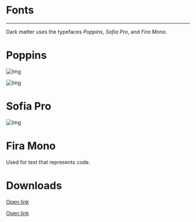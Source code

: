 
# Fonts

---

Dark matter uses the typefaces *Poppins*, *Sofia Pro*, and *Fira Mono*.

# Poppins

![Img](https://studio-assets-dev.supernova.io/design-systems/460/595431ef-4a9c-449e-a3b9-3db00c830e3e.png?Expires=1977609600&Policy=eyJTdGF0ZW1lbnQiOlt7IlJlc291cmNlIjoiaHR0cHM6Ly9zdHVkaW8tYXNzZXRzLWRldi5zdXBlcm5vdmEuaW8vZGVzaWduLXN5c3RlbXMvNDYwLzU5NTQzMWVmLTRhOWMtNDQ5ZS1hM2I5LTNkYjAwYzgzMGUzZS5wbmciLCJDb25kaXRpb24iOnsiRGF0ZUxlc3NUaGFuIjp7IkFXUzpFcG9jaFRpbWUiOjE5Nzc2MDk2MDB9fX1dfQ__&Signature=Fh891e0TjJtBXZdeNa4JoFZOivK4EBziPSyGabDZCXKDdswJJwZirWflWgyjxD25bsfQqaTZrB05Y5dPRg4NiBIO~OZIo1-Hjbvg4zzxAILUQXe~gqmXJk7BNVswmGI3uEPcT-4-G1tuyGKgDrGGwRpejszKnZeXaY2wLL3eGtQ-xmznBs-51ZvaVrovrGxal3cfHNOZMqu6vOkuNzBPyoYU0i-Ft2glEiXjbDHjyEMbiZz5oWOix~72~PoXXGAwsGZ-lnQcCxW7D~Ag3khXLHVhLD68QRm6M8S2m2-86Xe24LMvmcYyuBfafhxkIEjVBG7XM1T5PGFkWjM3ej~3DQ__&Key-Pair-Id=APKAJGK34LCCAUR7N6LA)

![Img](https://studio-assets-dev.supernova.io/design-systems/460/e31b55b8-2a86-4335-851e-eec272b08760.png?Expires=1977609600&Policy=eyJTdGF0ZW1lbnQiOlt7IlJlc291cmNlIjoiaHR0cHM6Ly9zdHVkaW8tYXNzZXRzLWRldi5zdXBlcm5vdmEuaW8vZGVzaWduLXN5c3RlbXMvNDYwL2UzMWI1NWI4LTJhODYtNDMzNS04NTFlLWVlYzI3MmIwODc2MC5wbmciLCJDb25kaXRpb24iOnsiRGF0ZUxlc3NUaGFuIjp7IkFXUzpFcG9jaFRpbWUiOjE5Nzc2MDk2MDB9fX1dfQ__&Signature=TfIhhAFVYBfzDWpgDqM2U7zORevF2CrONEAjMooVCtQdaBWQhlNmw8Dq7mruJd1NgI5LbeTTpKYRyDdHmyqp-eFfARC9n7IDQ1t-WLkyQRdy8VfwOtxvxEr5JyZ41IZL4zpkHHa-Nn1xuTfi~rz6W-sTCS3cpgZLpvmETrWyNIWaq0mlrXd~8-p0MHZ8rFhwWnf3rv5GQHKwXUGv5hE4x7atjedAAC5heLTXkzpdZ43o6hx8MyhmynCApWu6ovUsq1KtxZQxLJBZuF8y0rr6~PnI8rHiyu1SX2vxN-BSOTFYafxA2utAPralKQyQ93LEQjgDX06xYHABObpXVdq~WA__&Key-Pair-Id=APKAJGK34LCCAUR7N6LA)

# Sofia Pro

![Img](https://studio-assets-dev.supernova.io/design-systems/460/9025be99-ce80-4cf0-a295-576d2d36e506.png?Expires=1977609600&Policy=eyJTdGF0ZW1lbnQiOlt7IlJlc291cmNlIjoiaHR0cHM6Ly9zdHVkaW8tYXNzZXRzLWRldi5zdXBlcm5vdmEuaW8vZGVzaWduLXN5c3RlbXMvNDYwLzkwMjViZTk5LWNlODAtNGNmMC1hMjk1LTU3NmQyZDM2ZTUwNi5wbmciLCJDb25kaXRpb24iOnsiRGF0ZUxlc3NUaGFuIjp7IkFXUzpFcG9jaFRpbWUiOjE5Nzc2MDk2MDB9fX1dfQ__&Signature=M~4esKdVyMlBCBm7Ld0kufZznz3anMYHmg8RvITByQDk-Mv9Yjt-KnIJysjxJw1PwsoKvw9LAU6B027iIGFnpb0ez-M3VLb0e1OvKz0N-PpjRCoD1b8O0v7V4L384Qa1NtnxPzTHxxkHMwfJi21b-8coj8qYtZUNX7F80gxq4e~-2DzYbHRPFyKUNKme~O8C7An4CGH39pVMT~MYF4Yr1YoBJtcFD7gimcJ9ohilu1LUXHJIMqzC-VpYhHnRWVstkhiuCnpLv4u6CRvdeAgbtjZAclQhxrAIsohdU-cfLuOhLi0pAn~ywCN0~JEPeWXrKmGTew6ziUeoxkaGAvjuzw__&Key-Pair-Id=APKAJGK34LCCAUR7N6LA)

# Fira Mono

Used for text that represents code.

# Downloads

  
[Open link](https://fonts.google.com/specimen/Poppins)  


  
[Open link](https://fonts.google.com/specimen/Fira+Mono)  
